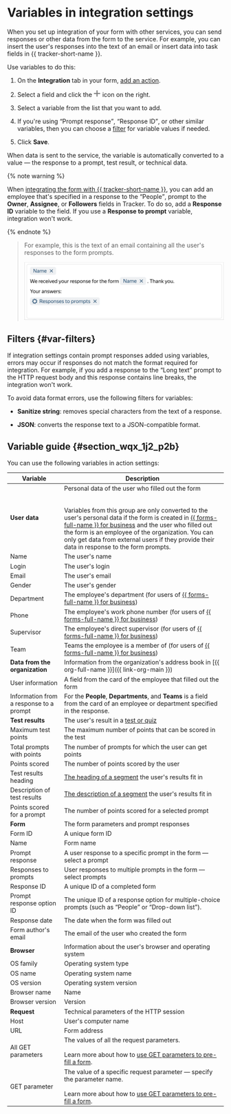 # Variables in integration settings

When you set up integration of your form with other services, you can send responses or other data from the form to the service. For example, you can insert the user's responses into the text of an email or insert data into task fields in {{ tracker-short-name }}.

Use variables to do this:

1. On the **Integration** tab in your form, [add an action](notifications.md#add-integration).

1. Select a field and click the ![](../_assets/forms/add-var.png) icon on the right.

1. Select a variable from the list that you want to add.

1. If you're using <q>Prompt response</q>, <q>Response ID</q>, or other similar variables, then you can choose a [filter](#var-filters) for variable values if needed.

1. Click **Save**.

When data is sent to the service, the variable is automatically converted to a value — the response to a prompt, test result, or technical data.

{% note warning %}

When [integrating the form with {{ tracker-short-name }}](create-task.md), you can add an employee that's specified in a response to the <q>People</q>, prompt to the **Owner**, **Assignee**, or **Followers** fields in Tracker. To do so, add a **Response ID** variable to the field. If you use a **Response to prompt** variable, integration won't work.

{% endnote %}

> For example, this is the text of an email containing all the user's responses to the form prompts.
>
>![](../_assets/forms/variables-example-new.png)

## Filters {#var-filters}

If integration settings contain prompt responses added using variables, errors may occur if responses do not match the format required for integration. For example, if you add a response to the <q>Long text</q> prompt to the HTTP request body and this response contains line breaks, the integration won't work.

To avoid data format errors, use the following filters for variables:

* **Sanitize string**: removes special characters from the text of a response.

* **JSON**: converts the response text to a JSON-compatible format.


## Variable guide {#section_wqx_1j2_p2b}

You can use the following variables in action settings:

| Variable | Description |
| ----- | ----- |
| **User data** | Personal data of the user who filled out the form<br/><br/><br/>Variables from this group are only converted to the user's personal data if the form is created in [{{ forms-full-name }} for business](forms-for-org.md) and the user who filled out the form is an employee of the organization. You can only get data from external users if they provide their data in response to the form prompts. |
| Name | The user's name |
| Login | The user's login |
| Email | The user's email |
| Gender | The user's gender |
| Department | The employee's department (for users of [{{ forms-full-name }} for business](forms-for-org.md)) |
| Phone | The employee's work phone number (for users of [{{ forms-full-name }} for business](forms-for-org.md)) |
| Supervisor | The employee's direct supervisor (for users of [{{ forms-full-name }} for business](forms-for-org.md)) |
| Team | Teams the employee is a member of (for users of [{{ forms-full-name }} for business](forms-for-org.md)) |
| **Data from the organization** | Information from the organization's address book in [{{ org-full-name }}]({{ link-org-main }}) |
| User information | A field from the card of the employee that filled out the form |
| Information from a response to a prompt | For the **People**, **Departments**, and **Teams** is a field from the card of an employee or department specified in the response.  |
| **Test results** | The user's result in a [test or quiz](tests.md) |
| Maximum test points | The maximum number of points that can be scored in the test |
| Total prompts with points | The number of prompts for which the user can get points |
| Points scored | The number of points scored by the user |
| Test results heading | [The heading of a segment](tests.md#test-result) the user's results fit in |
| Description of test results | [The description of a segment](tests.md#test-result) the user's results fit in |
| Points scored for a prompt | The number of points scored for a selected prompt |
| **Form** | The form parameters and prompt responses |
| Form ID | A unique form ID |
| Name | Form name |
| Prompt response | A user response to a specific prompt in the form — select a prompt |
| Responses to prompts | User responses to multiple prompts in the form — select prompts |
| Response ID | A unique ID of a completed form |
| Prompt response option ID | The unique ID of a response option for multiple-choice prompts (such as <q>People</q> or <q>Drop-down list</q>).  |
| Response date | The date when the form was filled out |
| Form author's email | The email of the user who created the form |
| **Browser** | Information about the user's browser and operating system |
| OS family | Operating system type |
| OS name | Operating system name |
| OS version | Operating system version |
| Browser name | Name |
| Browser version | Version |
| **Request** | Technical parameters of the HTTP session |
| Host | User's computer name |
| URL | Form address |
| All GET parameters | The values of all the request parameters.<br/><br/>Learn more about how to [use GET parameters to pre-fill a form](get-params.md). |
| GET parameter | The value of a specific request parameter — specify the parameter name.<br/><br/>Learn more about how to [use GET parameters to pre-fill a form](get-params.md). |
